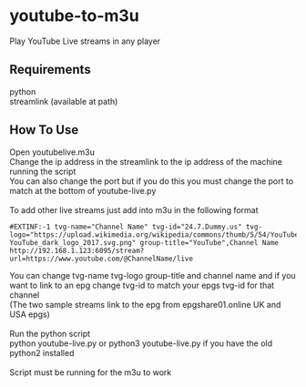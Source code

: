# youtube-to-m3u
Play YouTube Live streams in any player

## Requirements
python <br>
streamlink (available at path)

## How To Use
Open youtubelive.m3u <br>
Change the ip address in the streamlink to the ip address of the machine running the script <br>
You can also change the port but if you do this you must change the port to match at the bottom of youtube-live.py <br>
<br>
To add other live streams just add into m3u in the following format 

```
#EXTINF:-1 tvg-name="Channel Name" tvg-id="24.7.Dummy.us" tvg-logo="https://upload.wikimedia.org/wikipedia/commons/thumb/5/54/YouTube_dark_logo_2017.svg/2560px-YouTube_dark_logo_2017.svg.png" group-title="YouTube",Channel Name
http://192.168.1.123:6095/stream?url=https://www.youtube.com/@ChannelName/live
```

You can change tvg-name tvg-logo group-title and channel name and if you want to link to an epg change tvg-id to match your epgs tvg-id for that channel <br>
(The two sample streams link to the epg from epgshare01.online UK and USA epgs) <br>
<br>
Run the python script <br>
python youtube-live.py or python3 youtube-live.py if you have the old python2 installed <br>
<br>
Script must be running for the m3u to work
